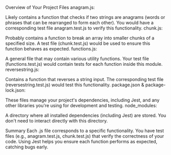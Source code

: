 Overview of Your Project Files
anagram.js:

Likely contains a function that checks if two strings are anagrams (words or phrases that can be rearranged to form each other).
You would have a corresponding test file anagram.test.js to verify this functionality.
chunk.js:

Probably contains a function to break an array into smaller chunks of a specified size.
A test file (chunk.test.js) would be used to ensure this function behaves as expected.
functions.js:

A general file that may contain various utility functions.
Your test file (functions.test.js) would contain tests for each function inside this module.
reversestring.js:

Contains a function that reverses a string input.
The corresponding test file (reversestring.test.js) would test this functionality.
package.json & package-lock.json:

These files manage your project's dependencies, including Jest, and any other libraries you're using for development and testing.
node_modules:

A directory where all installed dependencies (including Jest) are stored. You don't need to interact directly with this directory.


Summary
Each .js file corresponds to a specific functionality.
You have test files (e.g., anagram.test.js, chunk.test.js) that verify the correctness of your code.
Using Jest helps you ensure each function performs as expected, catching bugs early.

